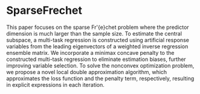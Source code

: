 # SparseFrechet

This paper focuses on the sparse Fr\'{e}chet problem where the predictor dimension is much larger than the sample size. 
To estimate the central subspace, a multi-task regression is constructed using artificial response variables from the leading eigenvectors of a weighted inverse regression ensemble matrix. 
We incorporate a minimax concave penalty to the constructed multi-task regression to eliminate estimation biases, further improving variable selection. 
To solve the nonconvex optimization problem, we propose a novel local double approximation algorithm, which approximates the loss function and the penalty term, respectively, resulting in explicit expressions in each iteration. 

